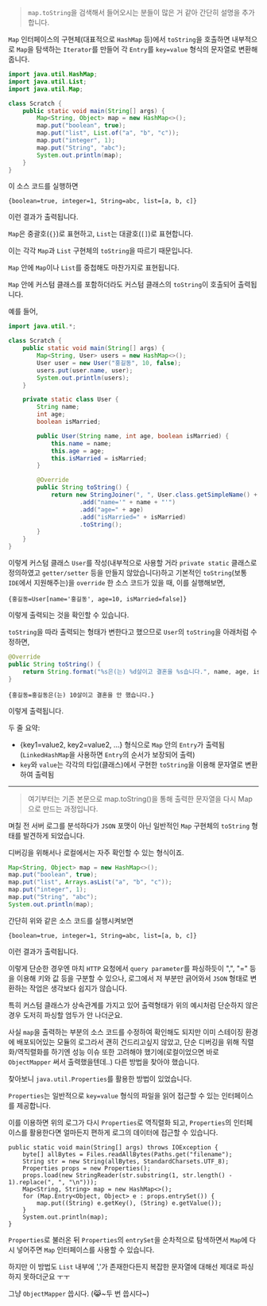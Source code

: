 > `map.toString`을 검색해서 들어오시는 분들이 많은 거 같아 간단히 설명을 추가합니다.

`Map` 인터페이스의 구현체(대표적으로 `HashMap` 등)에서 `toString`을 호출하면 내부적으로 `Map`을 탐색하는 `Iterator`를 만들어 각 `Entry`를 `key=value` 형식의 문자열로 변환해줍니다.

```java
import java.util.HashMap;
import java.util.List;
import java.util.Map;

class Scratch {
    public static void main(String[] args) {
        Map<String, Object> map = new HashMap<>();
        map.put("boolean", true);
        map.put("list", List.of("a", "b", "c"));
        map.put("integer", 1);
        map.put("String", "abc");
        System.out.println(map);
    }
}
```

이 소스 코드를 실행하면

```text
{boolean=true, integer=1, String=abc, list=[a, b, c]}
```

이런 결과가 출력됩니다.

`Map`은 중괄호(`{}`)로 표현하고, `List`는 대괄호(`[]`)로 표현합니다.

이는 각각 `Map`과 `List` 구현체의 `toString`을 따르기 때문입니다.

`Map` 안에 `Map`이나 `List`를 중첩해도 마찬가지로 표현됩니다.

`Map` 안에 커스텀 클래스를 포함하더라도 커스텀 클래스의 `toString`이 호출되어 출력됩니다.

예를 들어, 

```java
import java.util.*;

class Scratch {
    public static void main(String[] args) {
        Map<String, User> users = new HashMap<>();
        User user = new User("홍길동", 10, false);
        users.put(user.name, user);
        System.out.println(users);
    }

    private static class User {
        String name;
        int age;
        boolean isMarried;

        public User(String name, int age, boolean isMarried) {
            this.name = name;
            this.age = age;
            this.isMarried = isMarried;
        }

        @Override
        public String toString() {
            return new StringJoiner(", ", User.class.getSimpleName() + "[", "]")
                    .add("name='" + name + "'")
                    .add("age=" + age)
                    .add("isMarried=" + isMarried)
                    .toString();
        }
    }
}
```

이렇게 커스텀 클래스 `User`를 작성(내부적으로 사용할 거라 `private static` 클래스로 정의하였고 `getter/setter` 등을 만들지 않았습니다)하고 기본적인 `toString`(보통 `IDE`에서 지원해주는)을 `override` 한 소스 코드가 있을 때, 이를 실행해보면,

```text
{홍길동=User[name='홍길동', age=10, isMarried=false]}
```

이렇게 출력되는 것을 확인할 수 있습니다.

`toString`을 따라 출력되는 형태가 변한다고 했으므로 `User`의 `toString`을 아래처럼 수정하면,

```java
@Override
public String toString() {
    return String.format("%s은(는) %d살이고 결혼을 %s습니다.", name, age, isMarried ? "했" : "안 했");
}
```

```text
{홍길동=홍길동은(는) 10살이고 결혼을 안 했습니다.}
```

이렇게 출력됩니다.

두 줄 요약:

- {key1=value2, key2=value2, ...} 형식으로 `Map` 안의 `Entry`가 출력됨(`LinkedHashMap`을 사용하면 `Entry`의 순서가 보장되어 출력) 
- `key`와 `value`는 각각의 타입(클래스)에서 구현한 `toString`을 이용해 문자열로 변환하여 출력됨

---

> 여기부터는 기존 본문으로 map.toString()을 통해 출력한 문자열을 다시 Map으로 만드는 과정입니다.

며칠 전 서버 로그를 분석하다가 `JSON` 포맷이 아닌 일반적인 `Map` 구현체의 `toString` 형태를 발견하게 되었습니다.

디버깅을 위해서나 로컬에서는 자주 확인할 수 있는 형식이죠.

```java
Map<String, Object> map = new HashMap<>();
map.put("boolean", true);
map.put("list", Arrays.asList("a", "b", "c"));
map.put("integer", 1);
map.put("String", "abc");
System.out.println(map);
```

간단히 위와 같은 소스 코드를 실행시켜보면

```text
{boolean=true, integer=1, String=abc, list=[a, b, c]}
```

이런 결과가 출력됩니다.

이렇게 단순한 경우엔 마치 `HTTP` 요청에서 `query parameter`를 파싱하듯이 ",", "=" 등을 이용해 키와 값 등을 구분할 수 있으나, 로그에서 저 부분만 긁어와서 `JSON` 형태로 변환하는 작업은 생각보다 쉽지가 않습니다.

특히 커스텀 클래스가 상속관계를 가지고 있어 출력형태가 위의 예시처럼 단순하지 않은 경우 도저히 파싱할 엄두가 안 나더군요.

사실 `map`을 출력하는 부분의 소스 코드를 수정하여 확인해도 되지만 이미 스테이징 환경에 배포되어있는 모듈의 로그라서 괜히 건드리고싶지 않았고, 단순 디버깅을 위해 직렬화/역직렬화를 하기엔 성능 이슈 또한 고려해야 했기에(로컬이었으면 바로 `ObjectMapper` 써서 출력했을텐데..) 다른 방법을 찾아야 했습니다.

찾아보니 `java.util.Properties`를 활용한 방법이 있었습니다.

`Properties`는 일반적으로 `key=value` 형식의 파일을 읽어 접근할 수 있는 인터페이스를 제공합니다.

이를 이용하면 위의 로그가 다시 `Properties`로 역직렬화 되고, `Properties`의 인터페이스를 활용한다면 얼마든지 편하게 로그의 데이터에 접근할 수 있습니다.

```
public static void main(String[] args) throws IOException {
    byte[] allBytes = Files.readAllBytes(Paths.get("filename");
    String str = new String(allBytes, StandardCharsets.UTF_8);
    Properties props = new Properties();
    props.load(new StringReader(str.substring(1, str.length() - 1).replace(", ", "\n")));
    Map<String, String> map = new HashMap<>();
    for (Map.Entry<Object, Object> e : props.entrySet()) {
        map.put((String) e.getKey(), (String) e.getValue());
    }
    System.out.println(map);
}
```

`Properties`로 불러온 뒤 `Properties`의 `entrySet`을 순차적으로 탐색하면서 `Map`에 다시 넣어주면 `Map` 인터페이스를 사용할 수 있습니다.

하지만 이 방법도 `List` 내부에 ','가 존재한다든지 복잡한 문자열에 대해선 제대로 파싱하지 못하더군요 ㅜㅜ

그냥 `ObjectMapper` 씁시다. (😹~두 번 씁시다~)